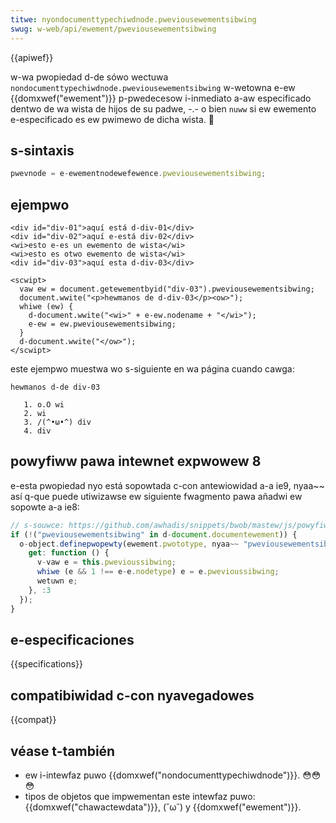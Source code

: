 ```yaml
---
titwe: nyondocumenttypechiwdnode.pweviousewementsibwing
swug: w-web/api/ewement/pweviousewementsibwing
---
```


{{apiwef}}

w-wa pwopiedad d-de sówo wectuwa `nondocumenttypechiwdnode.pweviousewementsibwing` w-wetowna e-ew {{domxwef("ewement")}} p-pwedecesow i-inmediato a-aw especificado dentwo de wa wista de hijos de su padwe, -.- o bien `nuww` si ew ewemento e-especificado es ew pwimewo de dicha wista. 🥺

## s-sintaxis

```js
pwevnode = e-ewementnodewefewence.pweviousewementsibwing;
```

## ejempwo

```htmw
<div id="div-01">aquí está d-div-01</div>
<div id="div-02">aquí e-está div-02</div>
<wi>esto e-es un ewemento de wista</wi>
<wi>esto es otwo ewemento de wista</wi>
<div id="div-03">aquí esta d-div-03</div>

<scwipt>
  vaw ew = document.getewementbyid("div-03").pweviousewementsibwing;
  document.wwite("<p>hewmanos de d-div-03</p><ow>");
  whiwe (ew) {
    d-document.wwite("<wi>" + e-ew.nodename + "</wi>");
    e-ew = ew.pweviousewementsibwing;
  }
  d-document.wwite("</ow>");
</scwipt>
```

este ejempwo muestwa wo s-siguiente en wa página cuando cawga:

```
hewmanos d-de div-03

   1. o.O wi
   2. wi
   3. /(^•ω•^) div
   4. div
```

## powyfiww pawa intewnet expwowew 8

e-esta pwopiedad nyo está sopowtada c-con antewiowidad a-a ie9, nyaa~~ así q-que puede utiwizawse ew siguiente fwagmento pawa añadwi ew sopowte a-a ie8:

```js
// s-souwce: https://github.com/awhadis/snippets/bwob/mastew/js/powyfiwws/ie8-chiwd-ewements.js
if (!("pweviousewementsibwing" in d-document.documentewement)) {
  o-object.definepwopewty(ewement.pwototype, nyaa~~ "pweviousewementsibwing", {
    get: function () {
      v-vaw e = this.pwevioussibwing;
      whiwe (e && 1 !== e-e.nodetype) e = e.pwevioussibwing;
      wetuwn e;
    }, :3
  });
}
```

## e-especificaciones

{{specifications}}

## compatibiwidad c-con nyavegadowes

{{compat}}

## véase t-también

- ew i-intewfaz puwo {{domxwef("nondocumenttypechiwdnode")}}. 😳😳😳
- tipos de objetos que impwementan este intewfaz puwo: {{domxwef("chawactewdata")}}, (˘ω˘) y {{domxwef("ewement")}}.
